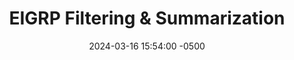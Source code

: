 ---
title: EIGRP Filtering & Summarization
date: 2024-03-16 15:54:00 -0500
categories: [CCNP,Layer 3 Technologies,EIGRP]
tags: [eigrp]     # TAG names should always be lowercase
---